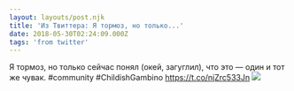 ```yaml
---
layout: layouts/post.njk
title: 'Из Твиттера: Я тормоз, но только...'
date: 2018-05-30T02:24:09.000Z
tags: 'from twitter'
---
```



Я тормоз, но только сейчас понял (окей, загуглил), что это — один и тот же чувак. #community #ChildishGambino https://t.co/njZrc533Jn
  <img src="https://pbs.twimg.com/media/DeaToLtW0AAA9Pb.jpg" />
